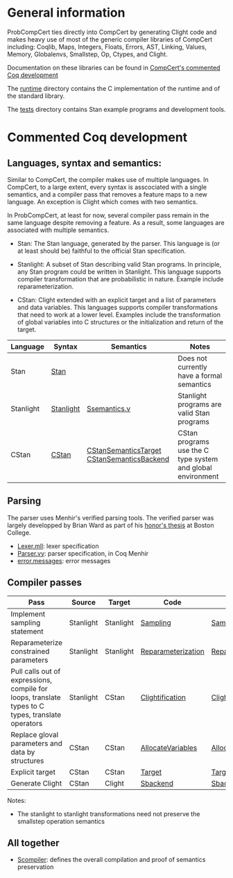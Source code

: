 # General information

ProbCompCert ties directly into CompCert by generating Clight code and
makes heavy use of most of the generic compiler libraries of CompCert
including: Coqlib, Maps, Integers, Floats, Errors, AST, Linking,
Values, Memory, Globalenvs, Smallstep, Op, Ctypes, and Clight.

Documentation on these libraries can be found in [CompCert's commented
Coq development](https://compcert.org/doc/index.html)

The [runtime](runtime) directory contains the C implementation of the
runtime and of the standard library.

The [tests](tests) directory contains Stan example programs and
development tools.

# Commented Coq development

## Languages, syntax and semantics:

Similar to CompCert, the compiler makes use of multiple languages. In
CompCert, to a large extent, every syntax is asscociated with a single
semantics, and a compiler pass that removes a feature maps to a new
language. An exception is Clight which comes with two semantics.

In ProbCompCert, at least for now, several compiler pass remain in the
same language despite removing a feature. As a result, some languages
are associated with multiple semantics.

* Stan: The Stan language, generated by the parser. This language is
  (or at least should be) faithful to the official Stan specification.

* Stanlight: A subset of Stan describing valid Stan programs. In
   principle, any Stan program could be written in Stanlight. This
   language supports compiler transformation that are probabilistic in
   nature. Example include reparameterization. 

* CStan: Clight extended with an explicit target and a list of
  parameters and data variables. This languages supports compiler
  transformations that need to work at a lower level. Examples include
  the transformation of global variables into C structures or the
  initialization and return of the target.

| Language | Syntax | Semantics | Notes |
| -------- | ------ | --------- | ----- |
| Stan     | [Stan](Stan.v)  |  | Does not currently have a formal semantics |
| Stanlight| [Stanlight](Stanlight.v) | [Ssemantics.v](Ssemantics.v) | Stanlight programs are valid Stan programs |
| CStan    | [CStan](CStan.v) | [CStanSemanticsTarget](CStanSemanticsTarget.v) [CStanSemanticsBackend](CStanSemanticsBackend.v)| CStan programs use the C type system and global environment|

## Parsing

The parser uses Menhir's verified parsing tools. The verified parser
was largely developped by Brian Ward as part of his [honor's
thesis](https://www.bc.edu/content/dam/bc1/schools/mcas/cs/pdf/honors-thesis/Ward_Brian_Thesis.pdf)
at Boston College.

* [Lexer.mll](Lexer.mll): lexer specification
* [Parser.vy](Parser.vy): parser specification, in Coq Menhir
* [error.messages](error.messages): error messages

## Compiler passes

| Pass | Source | Target | Code | Proof |
| ---- | ------ | ------ | ---- | ----- |
| Implement sampling statement | Stanlight | Stanlight | [Sampling](Sampling.v) | [Samplingproof](Samplingproof.v) |
| Reparameterize constrained parameters | Stanlight | Stanlight | [Reparameterization](Reparameterization.v) | [Reparameterizationproof](Reparameterizationproof.v) |
| Pull calls out of expressions, compile for loops, translate types to C types, translate operators | Stanlight| CStan | [Clightification](Clightification.v) | [Clightificationproof](Clightificationproof.v) |
| Replace gloval parameters and data by structures | CStan | CStan | [AllocateVariables](AllocateVariables.v) | [AllocateVariablesproof](AllocateVariablesproof.v) |
| Explicit target | CStan | CStan | [Target](Target.v) | [Targetproof](Targetproof.v) |
| Generate Clight | CStan | Clight | [Sbackend](Sbackend.v) | [Sbackendproof](Sbackendproof.v) |

Notes:
* The stanlight to stanlight transformations need not preserve the smallstep operation semantics

## All together

* [Scompiler](Scompiler.v): defines the overall compilation and proof of semantics preservation